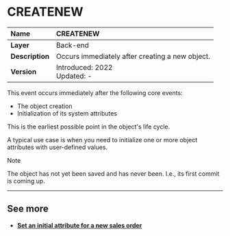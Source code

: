 # CREATENEW

|Name| CREATENEW
|:----|:----
|**Layer**| Back-end
|**Description**| Occurs immediately after creating a new object.
|**Version**| Introduced: 2022 <br> Updated: -

This event occurs immediately after the following core events:
- The object creation
- Initialization of its system attributes

This is the earliest possible point in the object's life cycle.

A typical use case is when you need to initialize one or more object attributes with user-defined values.

> [!NOTE]
> The object has not yet been saved and has never been. I.e., its first commit is coming up.

-------------
## See more

- **[Set an initial attribute for a new sales order](../examples/sales-order-init-attribute.md)**